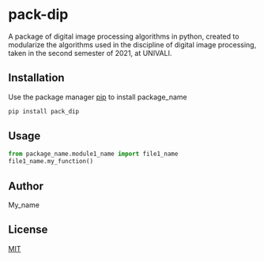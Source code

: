 # pack-dip
A package of digital image processing algorithms in python, created to modularize the algorithms used in the discipline of digital image processing, taken in the second semester of 2021, at UNIVALI.

## Installation 

Use the package manager [pip](https://pip.pypa.io/en/stable/) to install package_name

```bash
pip install pack_dip
```

## Usage

```python
from package_name.module1_name import file1_name
file1_name.my_function()
```

## Author
My_name

## License
[MIT](https://choosealicense.com/licenses/mit/)
